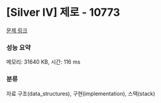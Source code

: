 # [Silver IV] 제로 - 10773 

[문제 링크](https://www.acmicpc.net/problem/10773) 

### 성능 요약

메모리: 31640 KB, 시간: 116 ms

### 분류

자료 구조(data_structures), 구현(implementation), 스택(stack)

